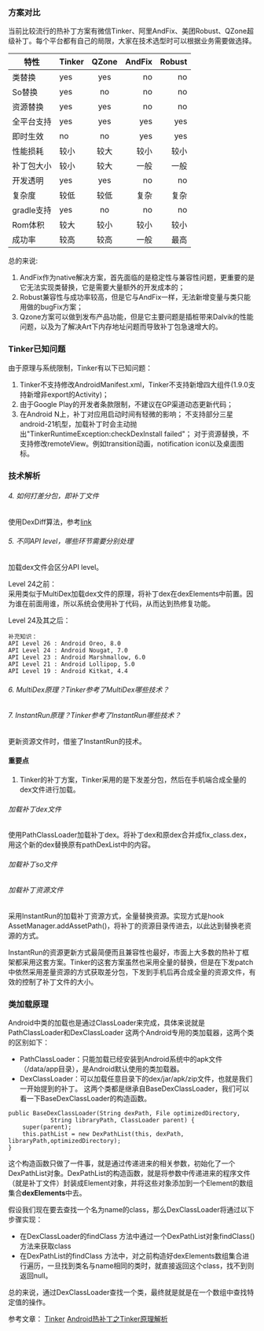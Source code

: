 

### 方案对比

当前比较流行的热补丁方案有微信Tinker、阿里AndFix、美团Robust、QZone超级补丁。每个平台都有自己的局限，大家在技术选型时可以根据业务需要做选择。

| 特性 | Tinker |	QZone |	AndFix | Robust |
| ------|:-------|:------:| -----:| -----:|
| 类替换 | yes | yes | no | no | 
| So替换	| yes	| no	| no| 	no| 
| 资源替换| 	yes| 	yes| 	no| 	no| 
| 全平台支持| 	yes| 	yes| 	yes| yes| 
| 即时生效| 	no| 	no| 	yes| 	yes| 
| 性能损耗| 	较小| 	较大| 	较小| 	较小| 
| 补丁包大小| 	较小| 	较大| 	一般| 一般| 
| 开发透明| 	yes| 	yes| 	no| 	no| 
| 复杂度| 	较低| 	较低| 	复杂| 	复杂| 
| gradle支持| 	yes| 	no| 	no| no| 
| Rom体积| 	较大| 	较小| 	较小| 	较小| 
| 成功率| 	较高| 	较高| 	一般| 	最高| 


总的来说:

1. AndFix作为native解决方案，首先面临的是稳定性与兼容性问题，更重要的是它无法实现类替换，它是需要大量额外的开发成本的；
2. Robust兼容性与成功率较高，但是它与AndFix一样，无法新增变量与类只能用做的bugFix方案；
3. Qzone方案可以做到发布产品功能，但是它主要问题是插桩带来Dalvik的性能问题，以及为了解决Art下内存地址问题而导致补丁包急速增大的。


### Tinker已知问题

由于原理与系统限制，Tinker有以下已知问题：

1. Tinker不支持修改AndroidManifest.xml，Tinker不支持新增四大组件(1.9.0支持新增非export的Activity)；
2. 由于Google Play的开发者条款限制，不建议在GP渠道动态更新代码；
3. 在Android N上，补丁对应用启动时间有轻微的影响；
不支持部分三星android-21机型，加载补丁时会主动抛出"TinkerRuntimeException:checkDexInstall failed"；
对于资源替换，不支持修改remoteView。例如transition动画，notification icon以及桌面图标。

### 技术解析

###### 4. 如何打差分包，即补丁文件
使用DexDiff算法，参考[link](https://www.zybuluo.com/dodola/note/554061)


###### 5. 不同API level，哪些环节需要分别处理
加载dex文件会区分API level。<br>

Level 24之前：<br>
采用类似于MultiDex加载dex文件的原理，将补丁dex在dexElements中前置。因为谁在前面用谁，所以系统会使用补丁代码，从而达到热修复功能。

Level 24及其之后：<br>


```
补充知识：
API Level 26 : Android Oreo, 8.0
API Level 24 : Android Nougat, 7.0
API Level 23 : Android Marshmallow, 6.0
API Level 21 : Android Lollipop, 5.0
API Level 19 : Android Kitkat, 4.4
```

###### 6. MultiDex原理？Tinker参考了MultiDex哪些技术？

###### 7. InstantRun原理？Tinker参考了InstantRun哪些技术？
更新资源文件时，借鉴了InstantRun的技术。




#### 重要点
1. Tinker的补丁方案，Tinker采用的是下发差分包，然后在手机端合成全量的dex文件进行加载。

###### 加载补丁dex文件
使用PathClassLoader加载补丁dex。将补丁dex和原dex合并成fix_class.dex，用这个新的dex替换原有pathDexList中的内容。

###### 加载补丁so文件

###### 加载补丁资源文件
采用InstantRun的加载补丁资源方式，全量替换资源。实现方式是hook AssetManager.addAssetPath()，将补丁的资源目录传进去，以此达到替换老资源的方式。

InstantRun的资源更新方式最简便而且兼容性也最好，市面上大多数的热补丁框架都采用这套方案。Tinker的这套方案虽然也采用全量的替换，但是在下发patch中依然采用差量资源的方式获取差分包，下发到手机后再合成全量的资源文件，有效的控制了补丁文件的大小。


### 类加载原理

Android中类的加载也是通过ClassLoader来完成，具体来说就是PathClassLoader和DexClassLoader 这两个Android专用的类加载器，这两个类的区别如下：

* PathClassLoader：只能加载已经安装到Android系统中的apk文件（/data/app目录），是Android默认使用的类加载器。
* DexClassLoader：可以加载任意目录下的dex/jar/apk/zip文件，也就是我们一开始提到的补丁。
这两个类都是继承自BaseDexClassLoader，我们可以看一下BaseDexClassLoader的构造函数。

```
public BaseDexClassLoader(String dexPath, File optimizedDirectory,
            String libraryPath, ClassLoader parent) {
	super(parent);
	this.pathList = new DexPathList(this, dexPath, libraryPath,optimizedDirectory);
}
```

这个构造函数只做了一件事，就是通过传递进来的相关参数，初始化了一个DexPathList对象。DexPathList的构造函数，就是将参数中传递进来的程序文件（就是补丁文件）封装成Element对象，并将这些对象添加到一个Element的数组集合**dexElements**中去。

假设我们现在要去查找一个名为name的class，那么DexClassLoader将通过以下步骤实现：

* 在DexClassLoader的findClass 方法中通过一个DexPathList对象findClass()方法来获取class
* 在DexPathList的findClass 方法中，对之前构造好dexElements数组集合进行遍历，一旦找到类名与name相同的类时，就直接返回这个class，找不到则返回null。

总的来说，通过DexClassLoader查找一个类，最终就是就是在一个数组中查找特定值的操作。


参考文章：
[Tinker](https://github.com/Tencent/tinker/wiki)
[Android热补丁之Tinker原理解析](http://w4lle.com/2016/12/16/tinker/)

